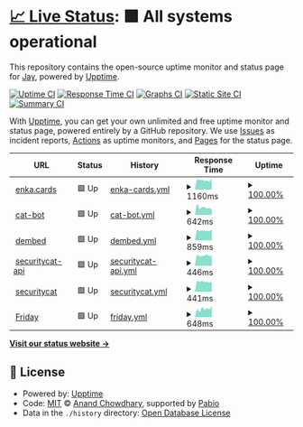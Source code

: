 # [📈 Live Status](https://status.jayxtq.xyz): <!--live status--> **🟩 All systems operational**

This repository contains the open-source uptime monitor and status page for [Jay](https://jxtq.moe), powered by [Upptime](https://github.com/upptime/upptime).

[![Uptime CI](https://github.com/JayXTQ/uptime/workflows/Uptime%20CI/badge.svg)](https://github.com/JayXTQ/uptime/actions?query=workflow%3A%22Uptime+CI%22)
[![Response Time CI](https://github.com/JayXTQ/uptime/workflows/Response%20Time%20CI/badge.svg)](https://github.com/JayXTQ/uptime/actions?query=workflow%3A%22Response+Time+CI%22)
[![Graphs CI](https://github.com/JayXTQ/uptime/workflows/Graphs%20CI/badge.svg)](https://github.com/JayXTQ/uptime/actions?query=workflow%3A%22Graphs+CI%22)
[![Static Site CI](https://github.com/JayXTQ/uptime/workflows/Static%20Site%20CI/badge.svg)](https://github.com/JayXTQ/uptime/actions?query=workflow%3A%22Static+Site+CI%22)
[![Summary CI](https://github.com/JayXTQ/uptime/workflows/Summary%20CI/badge.svg)](https://github.com/JayXTQ/uptime/actions?query=workflow%3A%22Summary+CI%22)

With [Upptime](https://upptime.js.org), you can get your own unlimited and free uptime monitor and status page, powered entirely by a GitHub repository. We use [Issues](https://github.com/JayXTQ/uptime/issues) as incident reports, [Actions](https://github.com/JayXTQ/uptime/actions) as uptime monitors, and [Pages](https://status.jxtq.moe) for the status page.

<!--start: status pages-->
<!-- This summary is generated by Upptime (https://github.com/upptime/upptime) -->
<!-- Do not edit this manually, your changes will be overwritten -->
<!-- prettier-ignore -->
| URL | Status | History | Response Time | Uptime |
| --- | ------ | ------- | ------------- | ------ |
| <img alt="" src="https://icons.duckduckgo.com/ip3/cards.enka.network.ico" height="13"> [enka.cards](https://cards.enka.network) | 🟩 Up | [enka-cards.yml](https://github.com/LumiFae/uptime/commits/HEAD/history/enka-cards.yml) | <details><summary><img alt="Response time graph" src="./graphs/enka-cards/response-time-week.png" height="20"> 1160ms</summary><br><a href="https://status.jxtq.moe/history/enka-cards"><img alt="Response time 1256" src="https://img.shields.io/endpoint?url=https%3A%2F%2Fraw.githubusercontent.com%2FLumiFae%2Fuptime%2FHEAD%2Fapi%2Fenka-cards%2Fresponse-time.json"></a><br><a href="https://status.jxtq.moe/history/enka-cards"><img alt="24-hour response time 1353" src="https://img.shields.io/endpoint?url=https%3A%2F%2Fraw.githubusercontent.com%2FLumiFae%2Fuptime%2FHEAD%2Fapi%2Fenka-cards%2Fresponse-time-day.json"></a><br><a href="https://status.jxtq.moe/history/enka-cards"><img alt="7-day response time 1160" src="https://img.shields.io/endpoint?url=https%3A%2F%2Fraw.githubusercontent.com%2FLumiFae%2Fuptime%2FHEAD%2Fapi%2Fenka-cards%2Fresponse-time-week.json"></a><br><a href="https://status.jxtq.moe/history/enka-cards"><img alt="30-day response time 1341" src="https://img.shields.io/endpoint?url=https%3A%2F%2Fraw.githubusercontent.com%2FLumiFae%2Fuptime%2FHEAD%2Fapi%2Fenka-cards%2Fresponse-time-month.json"></a><br><a href="https://status.jxtq.moe/history/enka-cards"><img alt="1-year response time 1256" src="https://img.shields.io/endpoint?url=https%3A%2F%2Fraw.githubusercontent.com%2FLumiFae%2Fuptime%2FHEAD%2Fapi%2Fenka-cards%2Fresponse-time-year.json"></a></details> | <details><summary><a href="https://status.jxtq.moe/history/enka-cards">100.00%</a></summary><a href="https://status.jxtq.moe/history/enka-cards"><img alt="All-time uptime 99.98%" src="https://img.shields.io/endpoint?url=https%3A%2F%2Fraw.githubusercontent.com%2FLumiFae%2Fuptime%2FHEAD%2Fapi%2Fenka-cards%2Fuptime.json"></a><br><a href="https://status.jxtq.moe/history/enka-cards"><img alt="24-hour uptime 100.00%" src="https://img.shields.io/endpoint?url=https%3A%2F%2Fraw.githubusercontent.com%2FLumiFae%2Fuptime%2FHEAD%2Fapi%2Fenka-cards%2Fuptime-day.json"></a><br><a href="https://status.jxtq.moe/history/enka-cards"><img alt="7-day uptime 100.00%" src="https://img.shields.io/endpoint?url=https%3A%2F%2Fraw.githubusercontent.com%2FLumiFae%2Fuptime%2FHEAD%2Fapi%2Fenka-cards%2Fuptime-week.json"></a><br><a href="https://status.jxtq.moe/history/enka-cards"><img alt="30-day uptime 100.00%" src="https://img.shields.io/endpoint?url=https%3A%2F%2Fraw.githubusercontent.com%2FLumiFae%2Fuptime%2FHEAD%2Fapi%2Fenka-cards%2Fuptime-month.json"></a><br><a href="https://status.jxtq.moe/history/enka-cards"><img alt="1-year uptime 99.98%" src="https://img.shields.io/endpoint?url=https%3A%2F%2Fraw.githubusercontent.com%2FLumiFae%2Fuptime%2FHEAD%2Fapi%2Fenka-cards%2Fuptime-year.json"></a></details>
| <img alt="" src="https://icons.duckduckgo.com/ip3/catbot.jxtq.moe.ico" height="13"> [cat-bot](https://catbot.jxtq.moe) | 🟩 Up | [cat-bot.yml](https://github.com/LumiFae/uptime/commits/HEAD/history/cat-bot.yml) | <details><summary><img alt="Response time graph" src="./graphs/cat-bot/response-time-week.png" height="20"> 642ms</summary><br><a href="https://status.jxtq.moe/history/cat-bot"><img alt="Response time 528" src="https://img.shields.io/endpoint?url=https%3A%2F%2Fraw.githubusercontent.com%2FLumiFae%2Fuptime%2FHEAD%2Fapi%2Fcat-bot%2Fresponse-time.json"></a><br><a href="https://status.jxtq.moe/history/cat-bot"><img alt="24-hour response time 460" src="https://img.shields.io/endpoint?url=https%3A%2F%2Fraw.githubusercontent.com%2FLumiFae%2Fuptime%2FHEAD%2Fapi%2Fcat-bot%2Fresponse-time-day.json"></a><br><a href="https://status.jxtq.moe/history/cat-bot"><img alt="7-day response time 642" src="https://img.shields.io/endpoint?url=https%3A%2F%2Fraw.githubusercontent.com%2FLumiFae%2Fuptime%2FHEAD%2Fapi%2Fcat-bot%2Fresponse-time-week.json"></a><br><a href="https://status.jxtq.moe/history/cat-bot"><img alt="30-day response time 620" src="https://img.shields.io/endpoint?url=https%3A%2F%2Fraw.githubusercontent.com%2FLumiFae%2Fuptime%2FHEAD%2Fapi%2Fcat-bot%2Fresponse-time-month.json"></a><br><a href="https://status.jxtq.moe/history/cat-bot"><img alt="1-year response time 528" src="https://img.shields.io/endpoint?url=https%3A%2F%2Fraw.githubusercontent.com%2FLumiFae%2Fuptime%2FHEAD%2Fapi%2Fcat-bot%2Fresponse-time-year.json"></a></details> | <details><summary><a href="https://status.jxtq.moe/history/cat-bot">100.00%</a></summary><a href="https://status.jxtq.moe/history/cat-bot"><img alt="All-time uptime 99.94%" src="https://img.shields.io/endpoint?url=https%3A%2F%2Fraw.githubusercontent.com%2FLumiFae%2Fuptime%2FHEAD%2Fapi%2Fcat-bot%2Fuptime.json"></a><br><a href="https://status.jxtq.moe/history/cat-bot"><img alt="24-hour uptime 100.00%" src="https://img.shields.io/endpoint?url=https%3A%2F%2Fraw.githubusercontent.com%2FLumiFae%2Fuptime%2FHEAD%2Fapi%2Fcat-bot%2Fuptime-day.json"></a><br><a href="https://status.jxtq.moe/history/cat-bot"><img alt="7-day uptime 100.00%" src="https://img.shields.io/endpoint?url=https%3A%2F%2Fraw.githubusercontent.com%2FLumiFae%2Fuptime%2FHEAD%2Fapi%2Fcat-bot%2Fuptime-week.json"></a><br><a href="https://status.jxtq.moe/history/cat-bot"><img alt="30-day uptime 100.00%" src="https://img.shields.io/endpoint?url=https%3A%2F%2Fraw.githubusercontent.com%2FLumiFae%2Fuptime%2FHEAD%2Fapi%2Fcat-bot%2Fuptime-month.json"></a><br><a href="https://status.jxtq.moe/history/cat-bot"><img alt="1-year uptime 99.94%" src="https://img.shields.io/endpoint?url=https%3A%2F%2Fraw.githubusercontent.com%2FLumiFae%2Fuptime%2FHEAD%2Fapi%2Fcat-bot%2Fuptime-year.json"></a></details>
| <img alt="" src="https://icons.duckduckgo.com/ip3/dembed.page.ico" height="13"> [dembed](https://dembed.page) | 🟩 Up | [dembed.yml](https://github.com/LumiFae/uptime/commits/HEAD/history/dembed.yml) | <details><summary><img alt="Response time graph" src="./graphs/dembed/response-time-week.png" height="20"> 859ms</summary><br><a href="https://status.jxtq.moe/history/dembed"><img alt="Response time 1016" src="https://img.shields.io/endpoint?url=https%3A%2F%2Fraw.githubusercontent.com%2FLumiFae%2Fuptime%2FHEAD%2Fapi%2Fdembed%2Fresponse-time.json"></a><br><a href="https://status.jxtq.moe/history/dembed"><img alt="24-hour response time 952" src="https://img.shields.io/endpoint?url=https%3A%2F%2Fraw.githubusercontent.com%2FLumiFae%2Fuptime%2FHEAD%2Fapi%2Fdembed%2Fresponse-time-day.json"></a><br><a href="https://status.jxtq.moe/history/dembed"><img alt="7-day response time 859" src="https://img.shields.io/endpoint?url=https%3A%2F%2Fraw.githubusercontent.com%2FLumiFae%2Fuptime%2FHEAD%2Fapi%2Fdembed%2Fresponse-time-week.json"></a><br><a href="https://status.jxtq.moe/history/dembed"><img alt="30-day response time 1005" src="https://img.shields.io/endpoint?url=https%3A%2F%2Fraw.githubusercontent.com%2FLumiFae%2Fuptime%2FHEAD%2Fapi%2Fdembed%2Fresponse-time-month.json"></a><br><a href="https://status.jxtq.moe/history/dembed"><img alt="1-year response time 1016" src="https://img.shields.io/endpoint?url=https%3A%2F%2Fraw.githubusercontent.com%2FLumiFae%2Fuptime%2FHEAD%2Fapi%2Fdembed%2Fresponse-time-year.json"></a></details> | <details><summary><a href="https://status.jxtq.moe/history/dembed">100.00%</a></summary><a href="https://status.jxtq.moe/history/dembed"><img alt="All-time uptime 99.98%" src="https://img.shields.io/endpoint?url=https%3A%2F%2Fraw.githubusercontent.com%2FLumiFae%2Fuptime%2FHEAD%2Fapi%2Fdembed%2Fuptime.json"></a><br><a href="https://status.jxtq.moe/history/dembed"><img alt="24-hour uptime 100.00%" src="https://img.shields.io/endpoint?url=https%3A%2F%2Fraw.githubusercontent.com%2FLumiFae%2Fuptime%2FHEAD%2Fapi%2Fdembed%2Fuptime-day.json"></a><br><a href="https://status.jxtq.moe/history/dembed"><img alt="7-day uptime 100.00%" src="https://img.shields.io/endpoint?url=https%3A%2F%2Fraw.githubusercontent.com%2FLumiFae%2Fuptime%2FHEAD%2Fapi%2Fdembed%2Fuptime-week.json"></a><br><a href="https://status.jxtq.moe/history/dembed"><img alt="30-day uptime 100.00%" src="https://img.shields.io/endpoint?url=https%3A%2F%2Fraw.githubusercontent.com%2FLumiFae%2Fuptime%2FHEAD%2Fapi%2Fdembed%2Fuptime-month.json"></a><br><a href="https://status.jxtq.moe/history/dembed"><img alt="1-year uptime 99.98%" src="https://img.shields.io/endpoint?url=https%3A%2F%2Fraw.githubusercontent.com%2FLumiFae%2Fuptime%2FHEAD%2Fapi%2Fdembed%2Fuptime-year.json"></a></details>
| <img alt="" src="https://icons.duckduckgo.com/ip3/api.securitycat.app.ico" height="13"> [securitycat-api](https://api.securitycat.app) | 🟩 Up | [securitycat-api.yml](https://github.com/LumiFae/uptime/commits/HEAD/history/securitycat-api.yml) | <details><summary><img alt="Response time graph" src="./graphs/securitycat-api/response-time-week.png" height="20"> 446ms</summary><br><a href="https://status.jxtq.moe/history/securitycat-api"><img alt="Response time 506" src="https://img.shields.io/endpoint?url=https%3A%2F%2Fraw.githubusercontent.com%2FLumiFae%2Fuptime%2FHEAD%2Fapi%2Fsecuritycat-api%2Fresponse-time.json"></a><br><a href="https://status.jxtq.moe/history/securitycat-api"><img alt="24-hour response time 452" src="https://img.shields.io/endpoint?url=https%3A%2F%2Fraw.githubusercontent.com%2FLumiFae%2Fuptime%2FHEAD%2Fapi%2Fsecuritycat-api%2Fresponse-time-day.json"></a><br><a href="https://status.jxtq.moe/history/securitycat-api"><img alt="7-day response time 446" src="https://img.shields.io/endpoint?url=https%3A%2F%2Fraw.githubusercontent.com%2FLumiFae%2Fuptime%2FHEAD%2Fapi%2Fsecuritycat-api%2Fresponse-time-week.json"></a><br><a href="https://status.jxtq.moe/history/securitycat-api"><img alt="30-day response time 491" src="https://img.shields.io/endpoint?url=https%3A%2F%2Fraw.githubusercontent.com%2FLumiFae%2Fuptime%2FHEAD%2Fapi%2Fsecuritycat-api%2Fresponse-time-month.json"></a><br><a href="https://status.jxtq.moe/history/securitycat-api"><img alt="1-year response time 506" src="https://img.shields.io/endpoint?url=https%3A%2F%2Fraw.githubusercontent.com%2FLumiFae%2Fuptime%2FHEAD%2Fapi%2Fsecuritycat-api%2Fresponse-time-year.json"></a></details> | <details><summary><a href="https://status.jxtq.moe/history/securitycat-api">100.00%</a></summary><a href="https://status.jxtq.moe/history/securitycat-api"><img alt="All-time uptime 100.00%" src="https://img.shields.io/endpoint?url=https%3A%2F%2Fraw.githubusercontent.com%2FLumiFae%2Fuptime%2FHEAD%2Fapi%2Fsecuritycat-api%2Fuptime.json"></a><br><a href="https://status.jxtq.moe/history/securitycat-api"><img alt="24-hour uptime 100.00%" src="https://img.shields.io/endpoint?url=https%3A%2F%2Fraw.githubusercontent.com%2FLumiFae%2Fuptime%2FHEAD%2Fapi%2Fsecuritycat-api%2Fuptime-day.json"></a><br><a href="https://status.jxtq.moe/history/securitycat-api"><img alt="7-day uptime 100.00%" src="https://img.shields.io/endpoint?url=https%3A%2F%2Fraw.githubusercontent.com%2FLumiFae%2Fuptime%2FHEAD%2Fapi%2Fsecuritycat-api%2Fuptime-week.json"></a><br><a href="https://status.jxtq.moe/history/securitycat-api"><img alt="30-day uptime 100.00%" src="https://img.shields.io/endpoint?url=https%3A%2F%2Fraw.githubusercontent.com%2FLumiFae%2Fuptime%2FHEAD%2Fapi%2Fsecuritycat-api%2Fuptime-month.json"></a><br><a href="https://status.jxtq.moe/history/securitycat-api"><img alt="1-year uptime 100.00%" src="https://img.shields.io/endpoint?url=https%3A%2F%2Fraw.githubusercontent.com%2FLumiFae%2Fuptime%2FHEAD%2Fapi%2Fsecuritycat-api%2Fuptime-year.json"></a></details>
| <img alt="" src="https://icons.duckduckgo.com/ip3/securitycat.app.ico" height="13"> [securitycat](https://securitycat.app) | 🟩 Up | [securitycat.yml](https://github.com/LumiFae/uptime/commits/HEAD/history/securitycat.yml) | <details><summary><img alt="Response time graph" src="./graphs/securitycat/response-time-week.png" height="20"> 441ms</summary><br><a href="https://status.jxtq.moe/history/securitycat"><img alt="Response time 510" src="https://img.shields.io/endpoint?url=https%3A%2F%2Fraw.githubusercontent.com%2FLumiFae%2Fuptime%2FHEAD%2Fapi%2Fsecuritycat%2Fresponse-time.json"></a><br><a href="https://status.jxtq.moe/history/securitycat"><img alt="24-hour response time 450" src="https://img.shields.io/endpoint?url=https%3A%2F%2Fraw.githubusercontent.com%2FLumiFae%2Fuptime%2FHEAD%2Fapi%2Fsecuritycat%2Fresponse-time-day.json"></a><br><a href="https://status.jxtq.moe/history/securitycat"><img alt="7-day response time 441" src="https://img.shields.io/endpoint?url=https%3A%2F%2Fraw.githubusercontent.com%2FLumiFae%2Fuptime%2FHEAD%2Fapi%2Fsecuritycat%2Fresponse-time-week.json"></a><br><a href="https://status.jxtq.moe/history/securitycat"><img alt="30-day response time 483" src="https://img.shields.io/endpoint?url=https%3A%2F%2Fraw.githubusercontent.com%2FLumiFae%2Fuptime%2FHEAD%2Fapi%2Fsecuritycat%2Fresponse-time-month.json"></a><br><a href="https://status.jxtq.moe/history/securitycat"><img alt="1-year response time 510" src="https://img.shields.io/endpoint?url=https%3A%2F%2Fraw.githubusercontent.com%2FLumiFae%2Fuptime%2FHEAD%2Fapi%2Fsecuritycat%2Fresponse-time-year.json"></a></details> | <details><summary><a href="https://status.jxtq.moe/history/securitycat">100.00%</a></summary><a href="https://status.jxtq.moe/history/securitycat"><img alt="All-time uptime 100.00%" src="https://img.shields.io/endpoint?url=https%3A%2F%2Fraw.githubusercontent.com%2FLumiFae%2Fuptime%2FHEAD%2Fapi%2Fsecuritycat%2Fuptime.json"></a><br><a href="https://status.jxtq.moe/history/securitycat"><img alt="24-hour uptime 100.00%" src="https://img.shields.io/endpoint?url=https%3A%2F%2Fraw.githubusercontent.com%2FLumiFae%2Fuptime%2FHEAD%2Fapi%2Fsecuritycat%2Fuptime-day.json"></a><br><a href="https://status.jxtq.moe/history/securitycat"><img alt="7-day uptime 100.00%" src="https://img.shields.io/endpoint?url=https%3A%2F%2Fraw.githubusercontent.com%2FLumiFae%2Fuptime%2FHEAD%2Fapi%2Fsecuritycat%2Fuptime-week.json"></a><br><a href="https://status.jxtq.moe/history/securitycat"><img alt="30-day uptime 100.00%" src="https://img.shields.io/endpoint?url=https%3A%2F%2Fraw.githubusercontent.com%2FLumiFae%2Fuptime%2FHEAD%2Fapi%2Fsecuritycat%2Fuptime-month.json"></a><br><a href="https://status.jxtq.moe/history/securitycat"><img alt="1-year uptime 100.00%" src="https://img.shields.io/endpoint?url=https%3A%2F%2Fraw.githubusercontent.com%2FLumiFae%2Fuptime%2FHEAD%2Fapi%2Fsecuritycat%2Fuptime-year.json"></a></details>
| <img alt="" src="https://icons.duckduckgo.com/ip3/friday.jxtq.moe.ico" height="13"> [Friday](https://friday.jxtq.moe) | 🟩 Up | [friday.yml](https://github.com/LumiFae/uptime/commits/HEAD/history/friday.yml) | <details><summary><img alt="Response time graph" src="./graphs/friday/response-time-week.png" height="20"> 648ms</summary><br><a href="https://status.jxtq.moe/history/friday"><img alt="Response time 562" src="https://img.shields.io/endpoint?url=https%3A%2F%2Fraw.githubusercontent.com%2FLumiFae%2Fuptime%2FHEAD%2Fapi%2Ffriday%2Fresponse-time.json"></a><br><a href="https://status.jxtq.moe/history/friday"><img alt="24-hour response time 858" src="https://img.shields.io/endpoint?url=https%3A%2F%2Fraw.githubusercontent.com%2FLumiFae%2Fuptime%2FHEAD%2Fapi%2Ffriday%2Fresponse-time-day.json"></a><br><a href="https://status.jxtq.moe/history/friday"><img alt="7-day response time 648" src="https://img.shields.io/endpoint?url=https%3A%2F%2Fraw.githubusercontent.com%2FLumiFae%2Fuptime%2FHEAD%2Fapi%2Ffriday%2Fresponse-time-week.json"></a><br><a href="https://status.jxtq.moe/history/friday"><img alt="30-day response time 601" src="https://img.shields.io/endpoint?url=https%3A%2F%2Fraw.githubusercontent.com%2FLumiFae%2Fuptime%2FHEAD%2Fapi%2Ffriday%2Fresponse-time-month.json"></a><br><a href="https://status.jxtq.moe/history/friday"><img alt="1-year response time 562" src="https://img.shields.io/endpoint?url=https%3A%2F%2Fraw.githubusercontent.com%2FLumiFae%2Fuptime%2FHEAD%2Fapi%2Ffriday%2Fresponse-time-year.json"></a></details> | <details><summary><a href="https://status.jxtq.moe/history/friday">100.00%</a></summary><a href="https://status.jxtq.moe/history/friday"><img alt="All-time uptime 99.95%" src="https://img.shields.io/endpoint?url=https%3A%2F%2Fraw.githubusercontent.com%2FLumiFae%2Fuptime%2FHEAD%2Fapi%2Ffriday%2Fuptime.json"></a><br><a href="https://status.jxtq.moe/history/friday"><img alt="24-hour uptime 100.00%" src="https://img.shields.io/endpoint?url=https%3A%2F%2Fraw.githubusercontent.com%2FLumiFae%2Fuptime%2FHEAD%2Fapi%2Ffriday%2Fuptime-day.json"></a><br><a href="https://status.jxtq.moe/history/friday"><img alt="7-day uptime 100.00%" src="https://img.shields.io/endpoint?url=https%3A%2F%2Fraw.githubusercontent.com%2FLumiFae%2Fuptime%2FHEAD%2Fapi%2Ffriday%2Fuptime-week.json"></a><br><a href="https://status.jxtq.moe/history/friday"><img alt="30-day uptime 100.00%" src="https://img.shields.io/endpoint?url=https%3A%2F%2Fraw.githubusercontent.com%2FLumiFae%2Fuptime%2FHEAD%2Fapi%2Ffriday%2Fuptime-month.json"></a><br><a href="https://status.jxtq.moe/history/friday"><img alt="1-year uptime 99.95%" src="https://img.shields.io/endpoint?url=https%3A%2F%2Fraw.githubusercontent.com%2FLumiFae%2Fuptime%2FHEAD%2Fapi%2Ffriday%2Fuptime-year.json"></a></details>

<!--end: status pages-->

[**Visit our status website →**](https://status.jayxtq.xyz)

## 📄 License

- Powered by: [Upptime](https://github.com/upptime/upptime)
- Code: [MIT](./LICENSE) © [Anand Chowdhary](https://anandchowdhary.com), supported by [Pabio](https://pabio.com)
- Data in the `./history` directory: [Open Database License](https://opendatacommons.org/licenses/odbl/1-0/)
